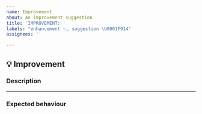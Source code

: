 ```yaml
---
name: Improvement
about: An improvement suggestion
title: 'IMPROVEMENT: '
labels: "enhancement ✨, suggestion \U0001F914"
assignees: ''

---
```


## :bulb: Improvement
### Description
<!-- A clear and concise description of the improvment.  -->


___
### Expected behaviour
<!-- A clear and concise description of what you expected to happen. -->

<!-- Uncomment sections as needed -->

<!-- N.B. Add screenshots on Slack and link them here!
___
### Screenshots / Diagrams

If applicable, add screenshots to help explain the task.
-->
